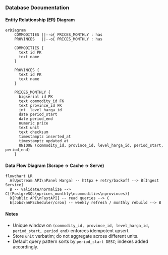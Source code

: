 ### Database Documentation

#### Entity Relationship (ER) Diagram
```mermaid
erDiagram
    COMMODITIES ||--o{ PRICES_MONTHLY : has
    PROVINCES   ||--o{ PRICES_MONTHLY : has

    COMMODITIES {
      text id PK
      text name
    }

    PROVINCES {
      text id PK
      text name
    }

    PRICES_MONTHLY {
      bigserial id PK
      text commodity_id FK
      text province_id FK
      int  level_harga_id
      date period_start
      date period_end
      numeric price
      text unit
      text checksum
      timestamptz inserted_at
      timestamptz updated_at
      UNIQUE (commodity_id, province_id, level_harga_id, period_start, period_end)
    }
```

#### Data Flow Diagram (Scrape → Cache → Serve)
```mermaid
flowchart LR
  A[Upstream API\nPanel Harga] -- httpx + retry/backoff --> B[Ingest Service]
  B -- validate/normalize --> C[(PostgreSQL\nprices_monthly\ncommodities\nprovinces)]
  D[Public API\nFastAPI] -- read queries --> C
  E[Jobs\nAPScheduler/cron] -- weekly refresh / monthly rebuild --> B
```

#### Notes
- Unique window on `(commodity_id, province_id, level_harga_id, period_start, period_end)` enforces idempotent upsert.
- Store `unit` verbatim; do not aggregate across different units.
- Default query pattern sorts by `period_start DESC`; indexes added accordingly.

